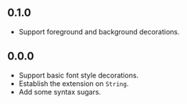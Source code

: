 ## 0.1.0

- Support foreground and background decorations.

## 0.0.0

- Support basic font style decorations.
- Establish the extension on `String`.
- Add some syntax sugars.
